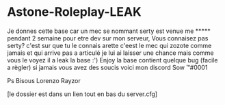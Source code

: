 # Astone-Roleplay-LEAK
Je donnes cette base car un mec se nommant serty est venue me ***** pendant 2 semaine pour etre dev sur mon serveur,
Vous connaisez pas serty? c'est sur que tu le connais arette c'eest le mec qui zozote comme jamais et qui arrive pas a articulé
je lui ai laisser une chance mais comme vous le voyez il a leak la base :') Enjoy la base contient quelque bug (facile a règler) si jamais vous avez des soucis voici mon discord Sow ™#0001

Ps Bisous Lorenzo Rayzor

[le dossier est dans un lien tout en bas du server.cfg]
